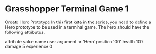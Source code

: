 # Grasshopper Terminal Game 1

Create Hero Prototype
In this first kata in the series, you need to define a Hero prototype to be used in a terminal game. The hero should have the following attributes:

attribute value
name user argument or 'Hero'
position '00'
health 100
damage 5
experience 0
